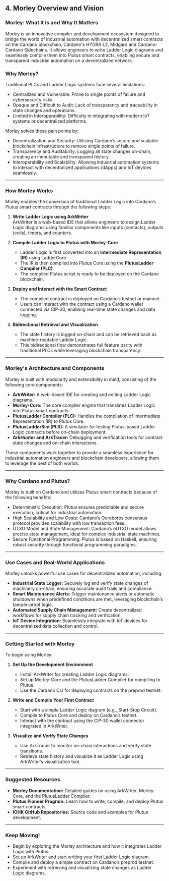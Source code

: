 ## 4. Morley Overview and Vision

### Morley: What It Is and Why It Matters

Morley is an innovative compiler and development ecosystem designed to bridge the world of industrial automation with decentralized smart contracts on the Cardano blockchain, Cardano's HYDRA L2, Midgard and Cardano-Cardano Sidechains. It allows engineers to write Ladder Logic diagrams and seamlessly compile them into Plutus smart contracts, enabling secure and transparent industrial automation on a decentralized network.

### Why Morley?

Traditional PLCs and Ladder Logic systems face several limitations:
- Centralized and Vulnerable: Prone to single points of failure and cybersecurity risks.  
- Opaque and Difficult to Audit: Lack of transparency and traceability in state changes and operations.  
- Limited in Interoperability: Difficulty in integrating with modern IoT systems or decentralized platforms.  

Morley solves these pain points by:
- Decentralization and Security: Utilizing Cardano’s secure and scalable blockchain infrastructure to remove single points of failure.  
- Transparency and Auditability: Logging all state changes on-chain, creating an immutable and transparent history.  
- Interoperability and Scalability: Allowing industrial automation systems to interact with decentralized applications (dApps) and IoT devices seamlessly.  

---

### How Morley Works

Morley enables the conversion of traditional Ladder Logic into Cardano’s Plutus smart contracts through the following steps:

1. **Write Ladder Logic using ArkWriter**  
   ArkWriter is a web-based IDE that allows engineers to design Ladder Logic diagrams using familiar components like inputs (contacts), outputs (coils), timers, and counters.  

2. **Compile Ladder Logic to Plutus with Morley-Core**  
   - Ladder Logic is first converted into an **Intermediate Representation (IR)** using LadderCore.  
   - The IR is then compiled into Plutus Core using the **PlutusLadder Compiler (PLC)**.  
   - The compiled Plutus script is ready to be deployed on the Cardano blockchain.  

3. **Deploy and Interact with the Smart Contract**  
   - The compiled contract is deployed on Cardano’s testnet or mainnet.  
   - Users can interact with the contract using a Cardano wallet connected via CIP-30, enabling real-time state changes and data logging.  

4. **Bidirectional Retrieval and Visualization**  
   - The state history is logged on-chain and can be retrieved back as machine-readable Ladder Logic.  
   - This bidirectional flow demonstrates full feature parity with traditional PLCs while leveraging blockchain transparency.  

---

### Morley's Architecture and Components

Morley is built with modularity and extensibility in mind, consisting of the following core components:

- **ArkWriter:** A web-based IDE for creating and editing Ladder Logic diagrams.  
- **Morley-Core:** The core compiler engine that translates Ladder Logic into Plutus smart contracts.  
- **PlutusLadder Compiler (PLC):** Handles the compilation of Intermediate Representation (IR) to Plutus Core.  
- **PlutusLadderSim (PLS):** A simulator for testing Plutus-based Ladder Logic contracts before on-chain deployment.  
- **ArkHunter and ArkTracer:** Debugging and verification tools for contract state changes and on-chain interactions.  

These components work together to provide a seamless experience for industrial automation engineers and blockchain developers, allowing them to leverage the best of both worlds.  

---

### Why Cardano and Plutus?

Morley is built on Cardano and utilizes Plutus smart contracts because of the following benefits:  

- Deterministic Execution: Plutus ensures predictable and secure execution, critical for industrial automation.  
- High Scalability and Low Costs: Cardano’s Ouroboros consensus protocol provides scalability with low transaction fees.  
- UTXO Model and State Management: Cardano’s eUTXO model allows precise state management, ideal for complex industrial state machines.  
- Secure Functional Programming: Plutus is based on Haskell, ensuring robust security through functional programming paradigms.  

---

### Use Cases and Real-World Applications

Morley unlocks powerful use cases for decentralized automation, including:  

- **Industrial State Logger:** Securely log and verify state changes of machinery on-chain, ensuring accurate audit trails and compliance.  
- **Smart Maintenance Alerts:** Trigger maintenance alerts or automatic shutdowns when predefined conditions are met, leveraging blockchain’s tamper-proof logic.  
- **Automated Supply Chain Management:** Create decentralized workflows for supply chain tracking and verification.  
- **IoT Device Integration:** Seamlessly integrate with IoT devices for decentralized data collection and control.  

---

### Getting Started with Morley

To begin using Morley:  

1. **Set Up the Development Environment**  
   - Install ArkWriter for creating Ladder Logic diagrams.  
   - Set up Morley-Core and the PlutusLadder Compiler for compiling to Plutus.  
   - Use the Cardano CLI for deploying contracts on the preprod testnet.  

2. **Write and Compile Your First Contract**  
   - Start with a simple Ladder Logic diagram (e.g., Start-Stop Circuit).  
   - Compile to Plutus Core and deploy on Cardano’s testnet.  
   - Interact with the contract using the CIP-30 wallet connector integrated in ArkWriter.  

3. **Visualize and Verify State Changes**  
   - Use ArkTracer to monitor on-chain interactions and verify state transitions.  
   - Retrieve state history and visualize it as Ladder Logic using ArkWriter’s visualization tool.  

---

### Suggested Resources

- **Morley Documentation:** Detailed guides on using ArkWriter, Morley-Core, and the PlutusLadder Compiler.  
- **Plutus Pioneer Program:** Learn how to write, compile, and deploy Plutus smart contracts.  
- **IOHK GitHub Repositories:** Source code and examples for Plutus development.  

---

### Keep Moving!

- Begin by exploring the Morley architecture and how it integrates Ladder Logic with Plutus.  
- Set up ArkWriter and start writing your first Ladder Logic diagram.  
- Compile and deploy a simple contract on Cardano’s preprod testnet.  
- Experiment with retrieving and visualizing state changes as Ladder Logic diagrams.  
